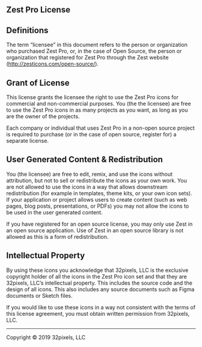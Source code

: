 Zest Pro License
----------------


## Definitions

The term “licensee” in this document refers to the person or organization who
purchased Zest Pro, or, in the case of Open Source, the person or organization
that registered for Zest Pro through the Zest website
(http://zesticons.com/open-source/).


## Grant of License

This license grants the licensee the right to use the Zest Pro icons for
commercial and non-commercial purposes. You (the the licensee) are free to use
the Zest Pro icons in as many projects as you want, as long as you are the
owner of the projects.

Each company or individual that uses Zest Pro in a non-open source project is
required to purchase (or in the case of open source, register for) a separate
license.

## User Generated Content & Redistribution

You (the licensee) are free to edit, remix, and use the icons without
attribution, but not to sell or redistribute the icons as your own work. You
are not allowed to use the icons in a way that allows downstream redistribution
(for example in templates, theme kits, or your own icon sets). If your
application or project allows users to create content (such as web pages, blog
posts, presentations, or PDFs) you may not allow the icons to be used in the
user generated content.

If you have registered for an open source license, you may only use Zest in an
open source application. Use of Zest in an open source library is not allowed
as this is a form of redistribution.


## Intellectual Property

By using these icons you acknowledge that 32pixels, LLC is the exclusive
copyright holder of all the icons in the Zest Pro icon set and that they are
32pixels, LLC’s intellectual property. This includes the source code and the
design of all icons. This also includes any source documents such as Figma
documents or Sketch files.

If you would like to use these icons in a way not consistent with the terms of
this license agreement, you must obtain written permission from 32pixels, LLC.


---

Copyright © 2019 32pixels, LLC
